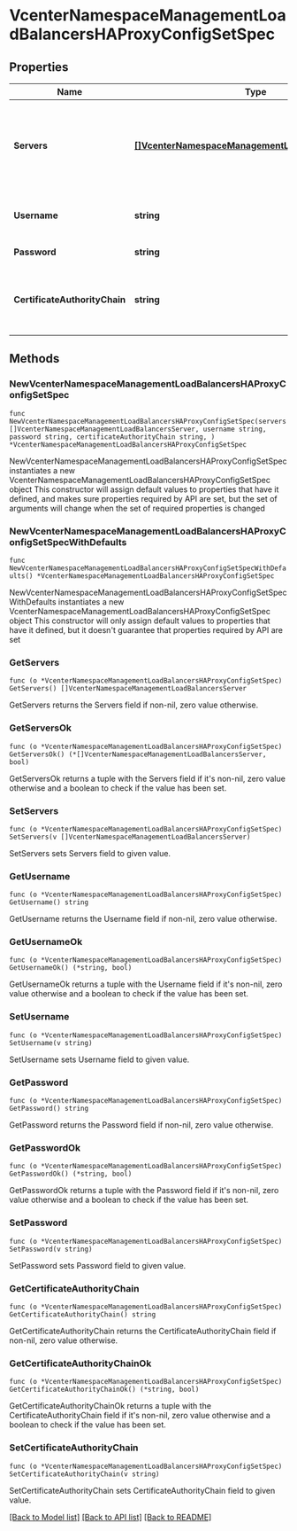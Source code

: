 # VcenterNamespaceManagementLoadBalancersHAProxyConfigSetSpec

## Properties

Name | Type | Description | Notes
------------ | ------------- | ------------- | -------------
**Servers** | [**[]VcenterNamespaceManagementLoadBalancersServer**](VcenterNamespaceManagementLoadBalancersServer.md) | Servers is a list of the addresses for the data plane API servers used to configure HAProxy. Note: This field cannot be updated and should match existing list of servers. | 
**Username** | **string** | An administrator user name for accessing the HAProxy Data Plane API server. | 
**Password** | **string** | The password for the administrator user. | 
**CertificateAuthorityChain** | **string** | CertificateAuthorityChain contains PEM-encoded CA chain which is used to verify x509 certificates received from the server. | 

## Methods

### NewVcenterNamespaceManagementLoadBalancersHAProxyConfigSetSpec

`func NewVcenterNamespaceManagementLoadBalancersHAProxyConfigSetSpec(servers []VcenterNamespaceManagementLoadBalancersServer, username string, password string, certificateAuthorityChain string, ) *VcenterNamespaceManagementLoadBalancersHAProxyConfigSetSpec`

NewVcenterNamespaceManagementLoadBalancersHAProxyConfigSetSpec instantiates a new VcenterNamespaceManagementLoadBalancersHAProxyConfigSetSpec object
This constructor will assign default values to properties that have it defined,
and makes sure properties required by API are set, but the set of arguments
will change when the set of required properties is changed

### NewVcenterNamespaceManagementLoadBalancersHAProxyConfigSetSpecWithDefaults

`func NewVcenterNamespaceManagementLoadBalancersHAProxyConfigSetSpecWithDefaults() *VcenterNamespaceManagementLoadBalancersHAProxyConfigSetSpec`

NewVcenterNamespaceManagementLoadBalancersHAProxyConfigSetSpecWithDefaults instantiates a new VcenterNamespaceManagementLoadBalancersHAProxyConfigSetSpec object
This constructor will only assign default values to properties that have it defined,
but it doesn't guarantee that properties required by API are set

### GetServers

`func (o *VcenterNamespaceManagementLoadBalancersHAProxyConfigSetSpec) GetServers() []VcenterNamespaceManagementLoadBalancersServer`

GetServers returns the Servers field if non-nil, zero value otherwise.

### GetServersOk

`func (o *VcenterNamespaceManagementLoadBalancersHAProxyConfigSetSpec) GetServersOk() (*[]VcenterNamespaceManagementLoadBalancersServer, bool)`

GetServersOk returns a tuple with the Servers field if it's non-nil, zero value otherwise
and a boolean to check if the value has been set.

### SetServers

`func (o *VcenterNamespaceManagementLoadBalancersHAProxyConfigSetSpec) SetServers(v []VcenterNamespaceManagementLoadBalancersServer)`

SetServers sets Servers field to given value.


### GetUsername

`func (o *VcenterNamespaceManagementLoadBalancersHAProxyConfigSetSpec) GetUsername() string`

GetUsername returns the Username field if non-nil, zero value otherwise.

### GetUsernameOk

`func (o *VcenterNamespaceManagementLoadBalancersHAProxyConfigSetSpec) GetUsernameOk() (*string, bool)`

GetUsernameOk returns a tuple with the Username field if it's non-nil, zero value otherwise
and a boolean to check if the value has been set.

### SetUsername

`func (o *VcenterNamespaceManagementLoadBalancersHAProxyConfigSetSpec) SetUsername(v string)`

SetUsername sets Username field to given value.


### GetPassword

`func (o *VcenterNamespaceManagementLoadBalancersHAProxyConfigSetSpec) GetPassword() string`

GetPassword returns the Password field if non-nil, zero value otherwise.

### GetPasswordOk

`func (o *VcenterNamespaceManagementLoadBalancersHAProxyConfigSetSpec) GetPasswordOk() (*string, bool)`

GetPasswordOk returns a tuple with the Password field if it's non-nil, zero value otherwise
and a boolean to check if the value has been set.

### SetPassword

`func (o *VcenterNamespaceManagementLoadBalancersHAProxyConfigSetSpec) SetPassword(v string)`

SetPassword sets Password field to given value.


### GetCertificateAuthorityChain

`func (o *VcenterNamespaceManagementLoadBalancersHAProxyConfigSetSpec) GetCertificateAuthorityChain() string`

GetCertificateAuthorityChain returns the CertificateAuthorityChain field if non-nil, zero value otherwise.

### GetCertificateAuthorityChainOk

`func (o *VcenterNamespaceManagementLoadBalancersHAProxyConfigSetSpec) GetCertificateAuthorityChainOk() (*string, bool)`

GetCertificateAuthorityChainOk returns a tuple with the CertificateAuthorityChain field if it's non-nil, zero value otherwise
and a boolean to check if the value has been set.

### SetCertificateAuthorityChain

`func (o *VcenterNamespaceManagementLoadBalancersHAProxyConfigSetSpec) SetCertificateAuthorityChain(v string)`

SetCertificateAuthorityChain sets CertificateAuthorityChain field to given value.



[[Back to Model list]](../README.md#documentation-for-models) [[Back to API list]](../README.md#documentation-for-api-endpoints) [[Back to README]](../README.md)


